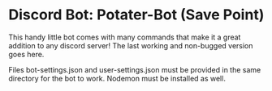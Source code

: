 # Discord Bot: Potater-Bot (Save Point)
This handy little bot comes with many commands that make it a great addition to any discord server!
The last working and non-bugged version goes here.

Files bot-settings.json and user-settings.json must be provided in the same directory for the bot to work.
Nodemon must be installed as well.
